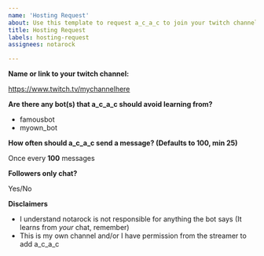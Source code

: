 ```yaml
---
name: 'Hosting Request'
about: Use this template to request a_c_a_c to join your twitch channel.
title: Hosting Request
labels: hosting-request
assignees: notarock

---
```


**Name or link to your twitch channel:**

https://www.twitch.tv/mychannelhere

**Are there any bot(s) that a_c_a_c should avoid learning from?**

- famousbot
- myown_bot

**How often should a_c_a_c send a message? (Defaults to 100, min 25)**

Once every __100__ messages

**Followers only chat?**

Yes/No 

**Disclaimers**

- I understand notarock is not responsible for anything the bot says (It learns from *your* chat, remember)
- This is my own channel and/or I have permission from the streamer to add a_c_a_c

